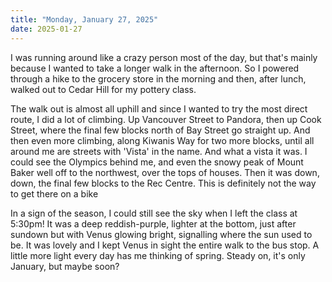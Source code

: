 ```yaml
---
title: "Monday, January 27, 2025"
date: 2025-01-27
---
```


I was running around like a crazy person most of the day, but that's mainly because I wanted to take a longer walk in the afternoon.  So I powered through a hike to the grocery store in the morning and then, after lunch, walked out to Cedar Hill for my pottery class.

The walk out is almost all uphill and since I wanted to try the most direct route, I did a lot of climbing.  Up Vancouver Street to Pandora, then up Cook Street, where the final few blocks north of Bay Street go straight up.  And then even more climbing, along Kiwanis Way for two more blocks, until all around me are streets with 'Vista' in the name.  And what a vista it was.  I could see the Olympics behind me, and even the snowy peak of Mount Baker well off to the northwest, over the tops of houses.  Then it was down, down, the final few blocks to the Rec Centre.  This is definitely not the way to get there on a bike

In a sign of the season, I could still see the sky when I left the class at 5:30pm!  It was a deep reddish-purple, lighter at the bottom, just after sundown but with Venus glowing bright, signalling where the sun used to be.  It was lovely and I kept Venus in sight the entire walk to the bus stop.  A little more light every day has me thinking of spring.  Steady on, it's only January, but maybe soon?
